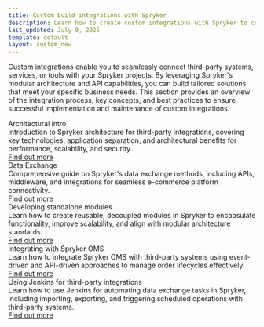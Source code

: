 ```yaml
---
title: Custom build integrations with Spryker
description: Learn how to create custom integrations with Spryker to connect third-party systems, services, or tools seamlessly, leveraging modular architecture and API capabilities for tailored business solutions.
last_updated: July 9, 2025
template: default
layout: custom_new
---
```


Custom integrations enable you to seamlessly connect third-party systems, services, or tools with your Spryker projects. By leveraging Spryker's modular architecture and API capabilities, you can build tailored solutions that meet your specific business needs. This section provides an overview of the integration process, key concepts, and best practices to ensure successful implementation and maintenance of custom integrations.

<div class="cst_cards_3">

  <div class="cst_card">
    <div class="cst_card_title">Architectural intro</div>
    <div class="cst_card_desc">Introduction to Spryker architecture for third-party integrations, covering key technologies, application separation, and architectural benefits for performance, scalability, and security.</div>
    <a class="cst_card_button" href="/docs/integrations/custom-building-integrations/architectural-intro.html"> Find out more </a>
  </div>

  <div class="cst_card">
    <div class="cst_card_title">Data Exchange</div>
    <div class="cst_card_desc">Comprehensive guide on Spryker's data exchange methods, including APIs, middleware, and integrations for seamless e-commerce platform connectivity.</div>
    <a class="cst_card_button" href="/docs/integrations/custom-building-integrations/data-exchange/data-exchange.html"> Find out more </a>
  </div>

  <div class="cst_card">
    <div class="cst_card_title">Developing standalone modules</div>
    <div class="cst_card_desc">Learn how to create reusable, decoupled modules in Spryker to encapsulate functionality, improve scalability, and align with modular architecture standards.</div>
    <a class="cst_card_button" href="/docs/integrations/custom-building-integrations/developing-standalone-modules.html"> Find out more </a>
  </div>

  <div class="cst_card">
    <div class="cst_card_title">Integrating with Spryker OMS</div>
    <div class="cst_card_desc">Learn how to integrate Spryker OMS with third-party systems using event-driven and API-driven approaches to manage order lifecycles effectively.</div>
    <a class="cst_card_button" href="/docs/integrations/custom-building-integrations/integrating-with-spryker-oms/integrating-with-spryker-oms.html"> Find out more </a>
  </div>

  <div class="cst_card">
    <div class="cst_card_title">Using Jenkins for third-party integrations</div>
    <div class="cst_card_desc">Learn how to use Jenkins for automating data exchange tasks in Spryker, including importing, exporting, and triggering scheduled operations with third-party systems.</div>
    <a class="cst_card_button" href="/docs/integrations/custom-building-integrations/using-jenkins-for-third-party-integrations.html"> Find out more </a>
  </div>
 </div>



